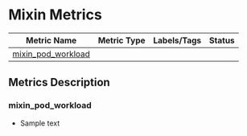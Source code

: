 # Mixin Metrics

| Metric Name                               | Metric Type | Labels/Tags | Status |
|-------------------------------------------|-------------|-------------|--------|
| [mixin_pod_workload](#mixin_pod_workload) |             |             |        |

## Metrics Description

### mixin_pod_workload

- Sample text
